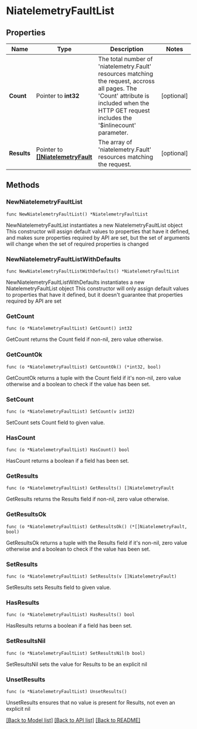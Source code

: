 # NiatelemetryFaultList

## Properties

Name | Type | Description | Notes
------------ | ------------- | ------------- | -------------
**Count** | Pointer to **int32** | The total number of &#39;niatelemetry.Fault&#39; resources matching the request, accross all pages. The &#39;Count&#39; attribute is included when the HTTP GET request includes the &#39;$inlinecount&#39; parameter. | [optional] 
**Results** | Pointer to [**[]NiatelemetryFault**](niatelemetry.Fault.md) | The array of &#39;niatelemetry.Fault&#39; resources matching the request. | [optional] 

## Methods

### NewNiatelemetryFaultList

`func NewNiatelemetryFaultList() *NiatelemetryFaultList`

NewNiatelemetryFaultList instantiates a new NiatelemetryFaultList object
This constructor will assign default values to properties that have it defined,
and makes sure properties required by API are set, but the set of arguments
will change when the set of required properties is changed

### NewNiatelemetryFaultListWithDefaults

`func NewNiatelemetryFaultListWithDefaults() *NiatelemetryFaultList`

NewNiatelemetryFaultListWithDefaults instantiates a new NiatelemetryFaultList object
This constructor will only assign default values to properties that have it defined,
but it doesn't guarantee that properties required by API are set

### GetCount

`func (o *NiatelemetryFaultList) GetCount() int32`

GetCount returns the Count field if non-nil, zero value otherwise.

### GetCountOk

`func (o *NiatelemetryFaultList) GetCountOk() (*int32, bool)`

GetCountOk returns a tuple with the Count field if it's non-nil, zero value otherwise
and a boolean to check if the value has been set.

### SetCount

`func (o *NiatelemetryFaultList) SetCount(v int32)`

SetCount sets Count field to given value.

### HasCount

`func (o *NiatelemetryFaultList) HasCount() bool`

HasCount returns a boolean if a field has been set.

### GetResults

`func (o *NiatelemetryFaultList) GetResults() []NiatelemetryFault`

GetResults returns the Results field if non-nil, zero value otherwise.

### GetResultsOk

`func (o *NiatelemetryFaultList) GetResultsOk() (*[]NiatelemetryFault, bool)`

GetResultsOk returns a tuple with the Results field if it's non-nil, zero value otherwise
and a boolean to check if the value has been set.

### SetResults

`func (o *NiatelemetryFaultList) SetResults(v []NiatelemetryFault)`

SetResults sets Results field to given value.

### HasResults

`func (o *NiatelemetryFaultList) HasResults() bool`

HasResults returns a boolean if a field has been set.

### SetResultsNil

`func (o *NiatelemetryFaultList) SetResultsNil(b bool)`

 SetResultsNil sets the value for Results to be an explicit nil

### UnsetResults
`func (o *NiatelemetryFaultList) UnsetResults()`

UnsetResults ensures that no value is present for Results, not even an explicit nil

[[Back to Model list]](../README.md#documentation-for-models) [[Back to API list]](../README.md#documentation-for-api-endpoints) [[Back to README]](../README.md)


